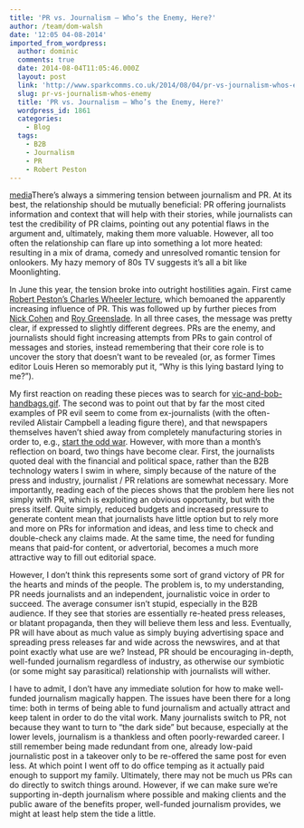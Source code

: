 ```yaml
---
title: 'PR vs. Journalism – Who’s the Enemy, Here?'
author: /team/dom-walsh
date: '12:05 04-08-2014'
imported_from_wordpress:
  author: dominic
  comments: true
  date: 2014-08-04T11:05:46.000Z
  layout: post
  link: 'http://www.sparkcomms.co.uk/2014/08/04/pr-vs-journalism-whos-enemy/'
  slug: pr-vs-journalism-whos-enemy
  title: 'PR vs. Journalism – Who’s the Enemy, Here?'
  wordpress_id: 1861
  categories:
    - Blog
  tags:
    - B2B
    - Journalism
    - PR
    - Robert Peston
---
```


[media](newspaper.png)There’s always a simmering tension between journalism and PR. At its best, the relationship should be mutually beneficial: PR offering journalists information and context that will help with their stories, while journalists can test the credibility of PR claims, pointing out any potential flaws in the argument and, ultimately, making them more valuable. However, all too often the relationship can flare up into something a lot more heated: resulting in a mix of drama, comedy and unresolved romantic tension for onlookers. My hazy memory of 80s TV suggests it’s all a bit like Moonlighting.

In June this year, the tension broke into outright hostilities again. First came [Robert Peston’s Charles Wheeler lecture](http://www.theguardian.com/media/2014/jun/06/robert-peston-threat-journalism-native-ads-charles-wheeler-lecture-full-text), which bemoaned the apparently increasing influence of PR. This was followed up by further pieces from [Nick Cohen](http://standpointmag.co.uk/screen-july-august-14-propaganda-shouldnt-pay-nick-cohen-alastair-campbell) and [Roy Greenslade](http://www.theguardian.com/media/greenslade/2014/jun/30/marketingandpr-newspapers). In all three cases, the message was pretty clear, if expressed to slightly different degrees. PRs are the enemy, and journalists should fight increasing attempts from PRs to gain control of messages and stories, instead remembering that their core role is to uncover the story that doesn’t want to be revealed (or, as former Times editor Louis Heren so memorably put it, “Why is this lying bastard lying to me?”).

My first reaction on reading these pieces was to search for [vic-and-bob-handbags.gif](http://www.youtube.com/watch?v=4-PIckHrZ0o). The second was to point out that by far the most cited examples of PR evil seem to come from ex-journalists (with the often-reviled Alistair Campbell a leading figure there), and that newspapers themselves haven’t shied away from completely manufacturing stories in order to, e.g., [start the odd war](http://en.wikipedia.org/wiki/Propaganda_of_the_Spanish_American_War). However, with more than a month’s reflection on board, two things have become clear. First, the journalists quoted deal with the financial and political space, rather than the B2B technology waters I swim in where, simply because of the nature of the press and industry, journalist / PR relations are somewhat necessary. More importantly, reading each of the pieces shows that the problem here lies not simply with PR, which is exploiting an obvious opportunity, but with the press itself. Quite simply, reduced budgets and increased pressure to generate content mean that journalists have little option but to rely more and more on PRs for information and ideas, and less time to check and double-check any claims made. At the same time, the need for funding means that paid-for content, or advertorial, becomes a much more attractive way to fill out editorial space.

However, I don’t think this represents some sort of grand victory of PR for the hearts and minds of the people. The problem is, to my understanding, PR needs journalists and an independent, journalistic voice in order to succeed. The average consumer isn’t stupid, especially in the B2B audience. If they see that stories are essentially re-heated press releases, or blatant propaganda, then they will believe them less and less. Eventually, PR will have about as much value as simply buying advertising space and spreading press releases far and wide across the newswires, and at that point exactly what use are we? Instead, PR should be encouraging in-depth, well-funded journalism regardless of industry, as otherwise our symbiotic (or some might say parasitical) relationship with journalists will wither.

I have to admit, I don’t have any immediate solution for how to make well-funded journalism magically happen. The issues have been there for a long time: both in terms of being able to fund journalism and actually attract and keep talent in order to do the vital work. Many journalists switch to PR, not because they want to turn to “the dark side” but because, especially at the lower levels, journalism is a thankless and often poorly-rewarded career. I still remember being made redundant from one, already low-paid journalistic post in a takeover only to be re-offered the same post for even less. At which point I went off to do office temping as it actually paid enough to support my family. Ultimately, there may not be much us PRs can do directly to switch things around. However, if we can make sure we’re supporting in-depth journalism where possible and making clients and the public aware of the benefits proper, well-funded journalism provides, we might at least help stem the tide a little.
